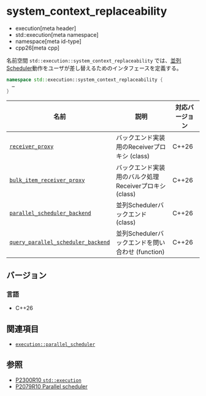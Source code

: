 # system_context_replaceability
* execution[meta header]
* std::execution[meta namespace]
* namespace[meta id-type]
* cpp26[meta cpp]

名前空間 `std::execution::system_context_replaceability` では、[並列Scheduler](parallel_scheduler.md)動作をユーザが差し替えるためのインタフェースを定義する。

```cpp
namespace std::execution::system_context_replaceability {
  …
}
```

| 名前 | 説明 | 対応バージョン |
|------|------|----------------|
| [`receiver_proxy`](system_context_replaceability/receiver_proxy.md.nolink) | バックエンド実装用のReceiverプロキシ (class) | C++26 |
| [`bulk_item_receiver_proxy`](system_context_replaceability/bulk_item_receiver_proxy.md.nolink) | バックエンド実装用のバルク処理Receiverプロキシ (class) | C++26 |
| [`parallel_scheduler_backend`](system_context_replaceability/parallel_scheduler_backend.md) | 並列Schedulerバックエンド (class) | C++26 |
| [`query_parallel_scheduler_backend`](system_context_replaceability/query_parallel_scheduler_backend.md) | 並列Schedulerバックエンドを問い合わせ (function) | C++26 |


## バージョン
### 言語
- C++26


## 関連項目
- [`execution::parallel_scheduler`](parallel_scheduler.md)


## 参照
- [P2300R10 `std::execution`](https://www.open-std.org/jtc1/sc22/wg21/docs/papers/2024/p2300r10.html)
- [P2079R10 Parallel scheduler](https://open-std.org/jtc1/sc22/wg21/docs/papers/2025/p2079r10.html)
